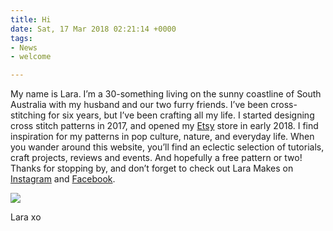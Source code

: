 ```yaml
---
title: Hi
date: Sat, 17 Mar 2018 02:21:14 +0000
tags:
- News
- welcome

---
```

My name is Lara. I’m a 30-something living on the sunny coastline of South Australia with my husband and our two furry friends. I’ve been cross-stitching for six years, but I’ve been crafting all my life. I started designing cross stitch patterns in 2017, and opened my [Etsy](http://www.etsy.com/au/shop/laramakesau) store in early 2018. I find inspiration for my patterns in pop culture, nature, and everyday life. When you wander around this website, you’ll find an eclectic selection of tutorials, craft projects, reviews and events. And hopefully a free pattern or two! Thanks for stopping by, and don’t forget to check out Lara Makes on [Instagram](http://www.instagram.com/laramakes) and [Facebook](http://www.facebook.com/laramakesau).   

![](/uploads/xlara-pagespeed-ic-b39otkq2sm.jpg)

Lara xo